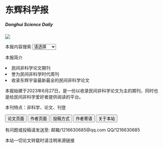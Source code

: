 <!DOCTYPE html>
<html lang="en">
<head>
    <meta charset="UTF-8">
    <title>东辉科学报</title>
    <link type="text/css" rel="stylesheet" href="css/style.css"/>
    <script type="text/javascript" src="js/script.js"></script>
<body>
<h1>东辉科学报</h1>
<h5>Donghui Science Daily</h5>
<p id="msg"></p>
<img src="https://img1.baidu.com/it/u=1919509102,1927615551&amp;fm=253&amp;app=120&amp;size=w931&amp;n=0&amp;f=JPEG&amp;fmt=auto?sec=1687971600&amp;t=197ed7f5b95e55fb7f1b90b1b866eea8">
<p id="msg"></p>
本报内容搜索
<select id="mySelect"> 
  <option value="">请选择</option>
  <option value="https://github.com/qianhuigaoda/qianhuigaoda.github.io/tree/main/paper/paper.html">论文页面</option>
  <option value="https://github.com/qianhuigaoda/qianhuigaoda.github.io/tree/main/author/author.html">作者页面</option>
  <option value="https://github.com/qianhuigaoda/qianhuigaoda.github.io/tree/main/message/message.html">作者寄语</option>
</select>
<script>
  const selectElement = document.getElementById("mySelect");
  selectElement.addEventListener("change", (event) => {
    const selectedOption = event.target.value;
    window.location.href = selectedOption;
  });
</script>
</datalist>
<p id="msg">本报简介</p>
<ul></ul>
<li calss="::-moz-list-bullet">民间非科学论文期刊</li>
<li calss="::-moz-list-bullet">誉为民间非科学时代周刊</li>
<li calss="::-moz-list-bullet">收录东辉宇宙最新最全的民间非科学论文</li>
<p id="msg"></p>
本报始建于2023年6月27日，是一份以收录民间非科学论文为主的期刊，同时也是给民间非科学爱好者提供阅读的平台。
<p id="msg"></p>
本刊特点：非科学、论文、刊登
<p id="msg"></p>
<style>
  .title {
    display: inline-block;
    margin-right: 20px;
  }
</style>

<a href="https://github.com/qianhuigaoda/qianhuigaoda.github.io/tree/main/paper/paper.html"><button>论文页面</button></a>
<a href="https://github.com/qianhuigaoda/qianhuigaoda.github.io/tree/main/author/author.html"><button>作者页面</button></a>
<a href="https://github.com/qianhuigaoda/qianhuigaoda.github.io/tree/main/tougao/tougao.html"><button>投稿方式</button></a>
<a href="https://github.com/qianhuigaoda/qianhuigaoda.github.io/tree/main/message/message.html"><button>作者寄语</button></a>
<a href="https://github.com/qianhuigaoda/qianhuigaoda.github.io"><button>关于本站</button></a>
<p id="msg"></p>
有问题或投稿请发送至: 邮箱/1216630685@qq.com    QQ/1216630685
<p id="msg"></p>
本站一切论文转载时请注明来源链接
<p></p>
</body>
</html>
